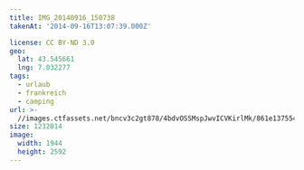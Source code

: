 ```yaml
---
title: IMG_20140916_150738
takenAt: '2014-09-16T13:07:39.000Z'

license: CC BY-ND 3.0
geo:
  lat: 43.545661
  lng: 7.032277
tags:
  - urlaub
  - frankreich
  - camping
url: >-
  //images.ctfassets.net/bncv3c2gt878/4bdvOSSMspJwvICVKirlMk/861e137554f4ad192bc0008bf4431932/img_20140916_150738_27696504324_o
size: 1232014
image:
  width: 1944
  height: 2592
---
```

